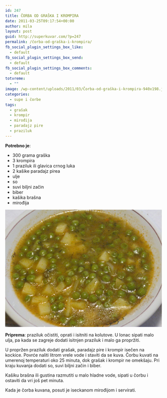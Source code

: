 ```yaml
---
id: 247
title: ČORBA OD GRAŠKA I KROMPIRA
date: 2011-03-25T09:17:54+00:00
author: mila
layout: post
guid: http://superkuvar.com/?p=247
permalink: /čorba-od-graška-i-krompira/
fb_social_plugin_settings_box_like:
  - default
fb_social_plugin_settings_box_send:
  - default
fb_social_plugin_settings_box_comments:
  - default
totvreme:
  - ""
image: /wp-content/uploads/2011/03/Čorba-od-graška-i-krompira-940x198.jpg
categories:
  - supe i čorbe
tags:
  - grašak
  - krompir
  - mirođija
  - paradajz pire
  - praziluk
---
```

**Potrebno je**:

  * 300 grama graška
  * 3 krompira
  * 1 praziluk ili glavica crnog luka
  * 2 kašike paradajz pirea
  * ulje
  * so
  * suvi biljni začin
  * biber
  * kašika brašna
  * mirođija

![Čorba od graška i krompira](/wp-content/uploads/2011/03/Čorba-od-graška-i-krompira-1024x768.jpg)

**Priprema**: praziluk očistiti, oprati i isitniti na kolutove. U lonac sipati malo ulja, pa kada se zagreje dodati isitnjen praziluk i malo ga propržiti.

U propržen praziluk dodati grašak, paradajz pire i krompir isečen na kockice. Povrće naliti litrom vrele vode i staviti da se kuva. Čorbu kuvati na umerenoj temperaturi oko 25 minuta, dok grašak i krompir ne omekšaju. Pri kraju kuvanja dodati so, suvi biljni začin i biber.

Kašiku brašna ili gustina razmutiti u malo hladne vode, sipati u čorbu i ostaviti da vri još pet minuta.

Kada je čorba kuvana, posuti je iseckanom mirođijom i servirati.